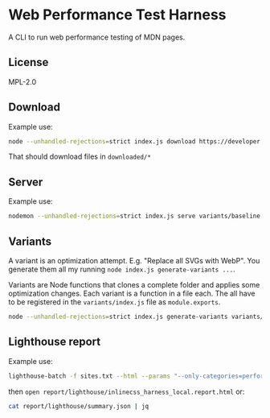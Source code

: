 # Web Performance Test Harness

A CLI to run web performance testing of MDN pages.

## License

MPL-2.0

## Download

Example use:

```bash
node --unhandled-rejections=strict index.js download https://developer.mozilla.org/en-US/docs/Web/JavaScript/Reference/Global_Objects/Array/forEach
```

That should download files in `downloaded/*`

## Server

Example use:

```bash
nodemon --unhandled-rejections=strict index.js serve variants/baseline
```

## Variants

A variant is an optimization attempt. E.g. "Replace all SVGs with WebP".
You generate them all my running `node index.js generate-variants ...`.

Variants are Node functions that clones a complete folder and applies
some optimization changes. Each variant is a function in a file each.
The all have to be registered in the `variants/index.js` file as
`module.exports`.

```bash
node --unhandled-rejections=strict index.js generate-variants variants/baseline
```

## Lighthouse report

Example use:

```bash
lighthouse-batch -f sites.txt --html --params "--only-categories=performance  --throttling.cpuSlowdownMultiplier=6"
```

then `open report/lighthouse/inlinecss_harness_local.report.html`
or:

```bash
cat report/lighthouse/summary.json | jq
```
